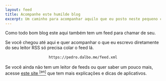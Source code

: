 ```yaml
---
layout: feed
title: Acompanhe este humilde blog
excerpt: Um caminho para acompanhar aquilo que eu posto neste pequeno cantinho.
---
```

<section class="texto-geral">
<p>Como todo bom blog este aqui também tem um feed para chamar de seu.</p>

<p>Se você chegou até aqui e quer acompanhar o que eu escrevo diretamente do seu leitor RSS só precisa colar o feed lá.</p>

<aside style="text-align: center;"><code style="background-color: var(--color-link); color: var(--color-background); padding: 2px 5px; display: inline-block; border-radius: 10px;">https://pedro.dalbo.me/feed.xml</code></aside>

<p>Se você ainda não tem um leitor de feeds ou quer saber um pouco mais, acesse <a href="https://aboutfeeds.com/" title="Pode usar o tradutor nele sem problemas">este site <sup>[en]</sup></a> que tem mais explicações e dicas de aplicativos.</p>
</section>